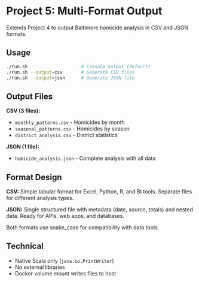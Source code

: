 # Project 5: Multi-Format Output

Extends Project 4 to output Baltimore homicide analysis in CSV and JSON formats.

## Usage

```bash
./run.sh                    # Console output (default)
./run.sh --output=csv       # Generate CSV files
./run.sh --output=json      # Generate JSON file
```

## Output Files

**CSV (3 files):**
- `monthly_patterns.csv` - Homicides by month
- `seasonal_patterns.csv` - Homicides by season
- `district_analysis.csv` - District statistics

**JSON (1 file):**
- `homicide_analysis.json` - Complete analysis with all data

## Format Design

**CSV:** Simple tabular format for Excel, Python, R, and BI tools. Separate files for different analysis types.

**JSON:** Single structured file with metadata (date, source, totals) and nested data. Ready for APIs, web apps, and databases.

Both formats use snake_case for compatibility with data tools.

## Technical

- Native Scala only (`java.io.PrintWriter`)
- No external libraries
- Docker volume mount writes files to host
